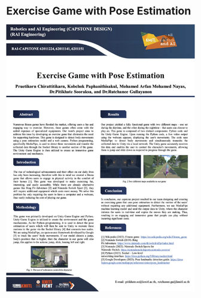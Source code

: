 # Exercise Game with Pose Estimation

![alt text](https://github.com/Pruetikorn1224/exercise_game_pose_estimation/blob/main/EX-RAI-Exercise_game.jpg?raw=true)
